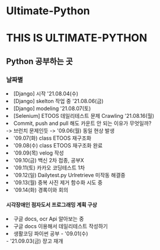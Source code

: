 # Ultimate-Python

<h1> THIS IS ULTIMATE-PYTHON</h1>

<h2> Python 공부하는 곳</h3>

<h3> 날짜별 </h3>
<li> [Django] 시작 '21.08.04(수)</li>
<li> [Django] skelton 작업 중 '21.08.06(금)</li>
<li> [Django] modeling '21.08.07(토)</li>
<li> [Selenium] ETOOS 데일리테스트 문제 Crawling '21.08.16(월)</li>
<li> Commit, push and pull 해도 카운트 안 되는 이유가 무엇일까?</li>
-> 브런치 문제인듯
-> '09.06(월) 동일 현상 발생
<!-- <li> 오늘은 젤다의 전설과 동물의 숲을 했습니다. </li> -->
<!-- commit count 가 안됨! -->
<li>'09.07(화) class ETOOS 재구조화</li>
<li>'09.08(수) class ETOOS 재구조화 완료</li>
<li>'09.09(목) velog 작성</li>
<li>'09.10(금) 백신 2차 접종, 공부X</li>
<li>'09.11(토) 카카오 코딩테스트 1차</li>
<li>'09.12(일) Dailytest.py Urlretrieve 미작동 해결중 </li>
<li>'09.13(월) 중복 사진 제거 함수화 시도 중 </li>
<li>'09.14(화) 경록이와 회의 </li> 
<h4> 시각장애인 점자도서 프로그래밍 계획 구상 </h4>
<li> 구글 docs, ocr Api 알아보는 중 </li>
<li> 구글 docs 이용해서 데일리테스트 작성하기 </li>

<li> 생활코딩 파이썬 공부 - '09.01(수) </li>
- '21.09.03(금) 쟝고 재개

